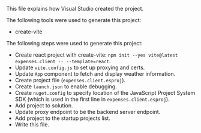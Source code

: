 This file explains how Visual Studio created the project.

The following tools were used to generate this project:
- create-vite

The following steps were used to generate this project:
- Create react project with create-vite: `npm init --yes vite@latest expenses.client -- --template=react`.
- Update `vite.config.js` to set up proxying and certs.
- Update `App` component to fetch and display weather information.
- Create project file (`expenses.client.esproj`).
- Create `launch.json` to enable debugging.
- Create `nuget.config` to specify location of the JavaScript Project System SDK (which is used in the first line in `expenses.client.esproj`).
- Add project to solution.
- Update proxy endpoint to be the backend server endpoint.
- Add project to the startup projects list.
- Write this file.
